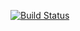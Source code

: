 [![Build Status](https://travis-ci.org/Alvinlz/Sourcemod-Travis.png?branch=master)](https://travis-ci.org/Alvinlz/Sourcemod-Travis)
